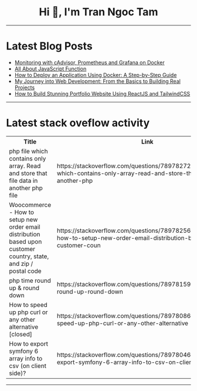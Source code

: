 <h1 align="center">Hi 👋, I'm Tran Ngoc Tam</h1>

---

# Latest Blog Posts 
<!-- BLOG-POST-LIST:START -->
- [Monitoring with cAdvisor, Prometheus and Grafana on Docker](https://dev.to/chauhoangminhnguyen/monitoring-with-cadvisor-prometheus-and-grafana-on-docker-1feo)
- [All About JavaScript Function](https://dev.to/khanrabiul/all-about-javascript-function-1e32)
- [How to Deploy an Application Using Docker: A Step-by-Step Guide](https://dev.to/dm8ry/how-to-deploy-an-application-using-docker-a-step-by-step-guide-372m)
- [My Journey into Web Development: From the Basics to Building Real Projects](https://dev.to/uchexm/my-journey-into-web-development-from-the-basics-to-building-real-projects-58cj)
- [How to Build Stunning Portfolio Website Using ReactJS and TailwindCSS](https://dev.to/codewithsadee/how-to-build-stunning-portfolio-website-using-reactjs-and-tailwindcss-hla)
<!-- BLOG-POST-LIST:END -->

---

# Latest stack oveflow activity
<table>
  <tr><th>Title</th><th>Link</th></tr>
  <!-- STACKOVERFLOW:START --><tr><td>php file which contains only array. Read and store that file data in another php file</td><td>https://stackoverflow.com/questions/78978272/php-file-which-contains-only-array-read-and-store-that-file-data-in-another-php</td></tr><tr><td>Woocommerce - How to setup new order email distribution based upon customer country, state, and zip / postal code</td><td>https://stackoverflow.com/questions/78978256/woocommerce-how-to-setup-new-order-email-distribution-based-upon-customer-coun</td></tr><tr><td>php time round up &amp; round down</td><td>https://stackoverflow.com/questions/78978159/php-time-round-up-round-down</td></tr><tr><td>How to speed up php curl or any other alternative [closed]</td><td>https://stackoverflow.com/questions/78978086/how-to-speed-up-php-curl-or-any-other-alternative</td></tr><tr><td>How to export symfony 6 array info to csv &lpar;on client side&rpar;?</td><td>https://stackoverflow.com/questions/78978046/how-to-export-symfony-6-array-info-to-csv-on-client-side</td></tr><!-- STACKOVERFLOW:END -->
</table>

---


